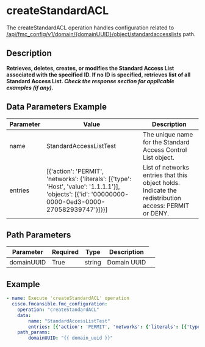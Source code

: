 # createStandardACL

The createStandardACL operation handles configuration related to [/api/fmc_config/v1/domain/{domainUUID}/object/standardaccesslists](/paths//api/fmc_config/v1/domain/{domain_uuid}/object/standardaccesslists.md) path.&nbsp;
## Description
**Retrieves, deletes, creates, or modifies the Standard Access List associated with the specified ID. If no ID is specified, retrieves list of all Standard Access List. _Check the response section for applicable examples (if any)._**

## Data Parameters Example
| Parameter | Value | Description |
| --------- | -------- | ----------- |
| name | StandardAccessListTest | The unique name for the Standard Access Control List object. |
| entries | [{'action': 'PERMIT', 'networks': {'literals': [{'type': 'Host', 'value': '1.1.1.1'}], 'objects': [{'id': '00000000-0000-0ed3-0000-270582939747'}]}}] | List of networks entries that this object holds. Indicate the redistribution access: PERMIT or DENY.

## Path Parameters
| Parameter | Required | Type | Description |
| --------- | -------- | ---- | ----------- |
| domainUUID | True | string <td colspan=3> Domain UUID |

## Example
```yaml
- name: Execute 'createStandardACL' operation
  cisco.fmcansible.fmc_configuration:
    operation: "createStandardACL"
    data:
        name: "StandardAccessListTest"
        entries: [{'action': 'PERMIT', 'networks': {'literals': [{'type': 'Host', 'value': '1.1.1.1'}], 'objects': [{'id': '00000000-0000-0ed3-0000-270582939747'}]}}]
    path_params:
        domainUUID: "{{ domain_uuid }}"

```
